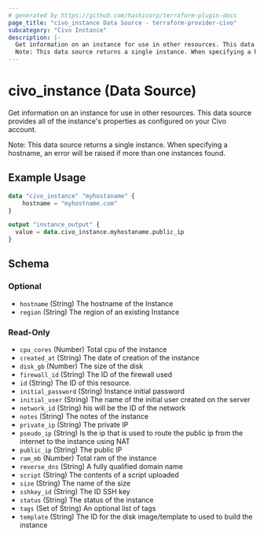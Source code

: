 ```yaml
---
# generated by https://github.com/hashicorp/terraform-plugin-docs
page_title: "civo_instance Data Source - terraform-provider-civo"
subcategory: "Civo Instance"
description: |-
  Get information on an instance for use in other resources. This data source provides all of the instance's properties as configured on your Civo account.
  Note: This data source returns a single instance. When specifying a hostname, an error will be raised if more than one instances found.
---
```


# civo_instance (Data Source)

Get information on an instance for use in other resources. This data source provides all of the instance's properties as configured on your Civo account.

Note: This data source returns a single instance. When specifying a hostname, an error will be raised if more than one instances found.

## Example Usage

```terraform
data "civo_instance" "myhostaname" {
    hostname = "myhostname.com"
}

output "instance_output" {
  value = data.civo_instance.myhostaname.public_ip
}
```

<!-- schema generated by tfplugindocs -->
## Schema

### Optional

- `hostname` (String) The hostname of the Instance
- `region` (String) The region of an existing Instance

### Read-Only

- `cpu_cores` (Number) Total cpu of the instance
- `created_at` (String) The date of creation of the instance
- `disk_gb` (Number) The size of the disk
- `firewall_id` (String) The ID of the firewall used
- `id` (String) The ID of this resource.
- `initial_password` (String) Instance initial password
- `initial_user` (String) The name of the initial user created on the server
- `network_id` (String) his will be the ID of the network
- `notes` (String) The notes of the instance
- `private_ip` (String) The private IP
- `pseudo_ip` (String) Is the ip that is used to route the public ip from the internet to the instance using NAT
- `public_ip` (String) The public IP
- `ram_mb` (Number) Total ram of the instance
- `reverse_dns` (String) A fully qualified domain name
- `script` (String) The contents of a script uploaded
- `size` (String) The name of the size
- `sshkey_id` (String) The ID SSH key
- `status` (String) The status of the instance
- `tags` (Set of String) An optional list of tags
- `template` (String) The ID for the disk image/template to used to build the instance


